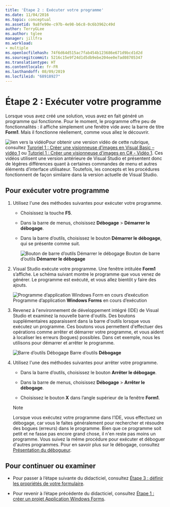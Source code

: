 ```yaml
---
title: 'Étape 2 : Exécuter votre programme'
ms.date: 11/04/2016
ms.topic: conceptual
ms.assetid: 9a8fe90e-c97b-4e98-b6c8-0c6b3962c49d
author: TerryGLee
ms.author: tglee
manager: jillfra
ms.workload:
- multiple
ms.openlocfilehash: 74f6d64d515ac7fab454b123686e671d9bcd1d2d
ms.sourcegitcommit: 5216c15e9f24d1d5db9ebe204ee0e7ad08705347
ms.translationtype: HT
ms.contentlocale: fr-FR
ms.lasthandoff: 08/09/2019
ms.locfileid: "68918927"
---
```

# <a name="step-2-run-your-program"></a>Étape 2 : Exécuter votre programme
Lorsque vous avez créé une solution, vous avez en fait généré un programme qui fonctionne. Pour le moment, le programme offre peu de fonctionnalités : il affiche simplement une fenêtre vide avec la barre de titre **Form1**. Mais il fonctionne réellement, comme vous allez le découvrir.

![lien vers la vidéo](../data-tools/media/playvideo.gif)Pour obtenir une version vidéo de cette rubrique, consultez [Turoriel 1 : Créer une visionneuse d’images en Visual Basic – vidéo 1](http://go.microsoft.com/fwlink/?LinkId=205209) ou [Tutoriel 1 : Créer une visionneuse d'images en C# - Vidéo 1](http://go.microsoft.com/fwlink/?LinkId=205199). Ces vidéos utilisent une version antérieure de Visual Studio et présentent donc de légères différences quant à certaines commandes de menu et autres éléments d’interface utilisateur. Toutefois, les concepts et les procédures fonctionnent de façon similaire dans la version actuelle de Visual Studio.

## <a name="to-run-your-program"></a>Pour exécuter votre programme

1. Utilisez l'une des méthodes suivantes pour exécuter votre programme.

    - Choisissez la touche **F5**.

    - Dans la barre de menus, choisissez **Débogage** > **Démarrer le débogage**.

    - Dans la barre d’outils, choisissez le bouton **Démarrer le débogage**, qui se présente comme suit.

         ![Bouton de barre d’outils Démarrer le débogage](../ide/media/express_icondebug.png)
Bouton de barre d’outils **Démarrer le débogage**

2. Visual Studio exécute votre programme. Une fenêtre intitulée **Form1** s’affiche. Le schéma suivant montre le programme que vous venez de générer. Le programme est exécuté, et vous allez bientôt y faire des ajouts.

     ![Programme d’application Windows Form en cours d’exécution](../ide/media/express_firstrun.png)
Programme d’application **Windows Forms** en cours d’exécution

3. Revenez à l'environnement de développement intégré (IDE) de Visual Studio et examinez la nouvelle barre d'outils. Des boutons supplémentaires apparaissent dans la barre d'outils lorsque vous exécutez un programme. Ces boutons vous permettent d'effectuer des opérations comme arrêter et démarrer votre programme, et vous aident à localiser les erreurs (bogues) possibles. Dans cet exemple, nous les utilisons pour démarrer et arrêter le programme.

     ![Barre d’outils Débogage](../ide/media/express_debugtoolbar.png)
Barre d’outils **Débogage**

4. Utilisez l'une des méthodes suivantes pour arrêter votre programme.

    - Dans la barre d’outils, choisissez le bouton **Arrêter le débogage**.

    - Dans la barre de menus, choisissez **Débogage** > **Arrêter le débogage**.

    - Choisissez le bouton **X** dans l’angle supérieur de la fenêtre **Form1**.

    > [!NOTE]
    > Lorsque vous exécutez votre programme dans l’IDE, vous effectuez un débogage, car vous le faites généralement pour rechercher et résoudre des bogues (erreurs) dans le programme. Bien que ce programme soit petit et ne fasse pas encore grand chose, il n'en reste pas moins un programme. Vous suivez la même procédure pour exécuter et déboguer d'autres programmes. Pour en savoir plus sur le débogage, consultez [Présentation du débogueur](../debugger/debugger-feature-tour.md).

## <a name="to-continue-or-review"></a>Pour continuer ou examiner

- Pour passer à l’étape suivante du didacticiel, consultez [Étape 3 : définir les propriétés de votre formulaire](../ide/step-3-set-your-form-properties.md).

- Pour revenir à l’étape précédente du didacticiel, consultez [Étape 1 : créer un projet Application Windows Forms](../ide/step-1-create-a-windows-forms-application-project.md).
